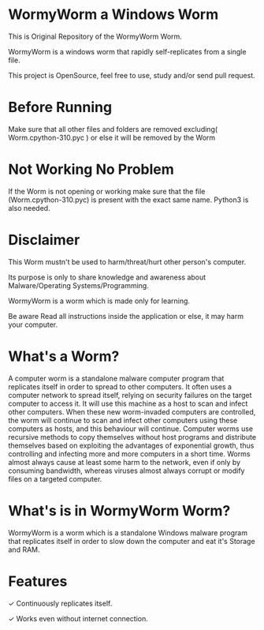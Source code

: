 # WormyWorm a Windows Worm

This is Original Repository of the WormyWorm Worm.

WormyWorm is a windows worm that rapidly self-replicates from a single file.

This project is OpenSource, feel free to use, study and/or send pull request.

# Before Running

Make sure that all other files and folders are removed excluding( Worm.cpython-310.pyc ) or else it will be removed by the Worm

# Not Working No Problem

If the Worm is not opening or working make sure that the file (Worm.cpython-310.pyc) is present with the exact same name. Python3 is also needed.

# Disclaimer
This Worm mustn't be used to harm/threat/hurt other person's computer.

Its purpose is only to share knowledge and awareness about Malware/Operating Systems/Programming.

WormyWorm is a worm which is made only for learning.

Be aware Read all instructions inside the application or else, it may harm your computer.

# What's a Worm?

A computer worm is a standalone malware computer program that replicates itself in order to spread to other computers. It often uses a computer network to spread itself, relying on security failures on the target computer to access it. It will use this machine as a host to scan and infect other computers. When these new worm-invaded computers are controlled, the worm will continue to scan and infect other computers using these computers as hosts, and this behaviour will continue. Computer worms use recursive methods to copy themselves without host programs and distribute themselves based on exploiting the advantages of exponential growth, thus controlling and infecting more and more computers in a short time. Worms almost always cause at least some harm to the network, even if only by consuming bandwidth, whereas viruses almost always corrupt or modify files on a targeted computer.

# What's is in WormyWorm Worm?
WormyWorm is a worm which is a standalone Windows malware program that replicates itself in order to slow down the computer and eat it's Storage and RAM.

# Features
✓ Continuously replicates itself.

✓ Works even without internet connection.

